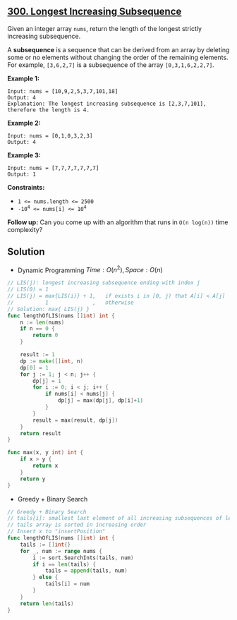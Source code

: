 ## [300. Longest Increasing Subsequence](https://leetcode.com/problems/longest-increasing-subsequence/)


Given an integer array `nums`, return the length of the longest strictly increasing subsequence.

A **subsequence** is a sequence that can be derived from an array by deleting some or no elements without changing the order of the remaining elements. For example, `[3,6,2,7]` is a subsequence of the array `[0,3,1,6,2,2,7]`.

**Example 1:**

```
Input: nums = [10,9,2,5,3,7,101,18]
Output: 4
Explanation: The longest increasing subsequence is [2,3,7,101], therefore the length is 4.
```

**Example 2:**

```
Input: nums = [0,1,0,3,2,3]
Output: 4
```

**Example 3:**

```
Input: nums = [7,7,7,7,7,7,7]
Output: 1
```

**Constraints:**

*   `1 <= nums.length <= 2500`
*   <code>-10<sup>4</sup> <= nums[i] <= 10<sup>4</sup></code>

**Follow up:** Can you come up with an algorithm that runs in `O(n log(n))` time complexity?



## Solution

- Dynamic Programming	$Time: O(n^2), Space: O(n)$ 

```go
// LIS(j): longest increasing subsequence ending with index j
// LIS(0) = 1
// LIS(j) = max{LIS(i)} + 1,   if exists i in [0, j) that A[i] < A[j]
//          1              ,   otherwise
// Solution: max{ LIS(j) }
func lengthOfLIS(nums []int) int {
    n := len(nums)
    if n == 0 {
        return 0
    }

    result := 1
    dp := make([]int, n)
    dp[0] = 1
    for j := 1; j < n; j++ {
        dp[j] = 1
        for i := 0; i < j; i++ {
            if nums[i] < nums[j] {
                dp[j] = max(dp[j], dp[i]+1)
            }
        }
        result = max(result, dp[j])
    }
    return result
}

func max(x, y int) int {
    if x > y {
        return x
    }
    return y
}
```



- Greedy + Binary Search

```go
// Greedy + Binary Search
// tails[i]: smallest last element of all increasing subsequences of length i+1.
// tails array is sorted in increasing order
// Insert x to "insertPosition"
func lengthOfLIS(nums []int) int {
	tails := []int{}
	for _, num := range nums {
		i := sort.SearchInts(tails, num)
		if i == len(tails) {
			tails = append(tails, num)
		} else {
			tails[i] = num
		}
	}
	return len(tails)
}
```

